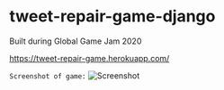 # tweet-repair-game-django

Built during Global Game Jam 2020

https://tweet-repair-game.herokuapp.com/

```Screenshot of game:```
![Screenshot](https://github.com/LeeWannacott/tweet-repair-game-django/blob/master/Picture_of_tweet_repair_game.png)
